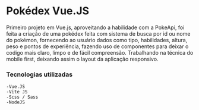 # Pokédex Vue.JS

Primeiro projeto em Vue.js, aproveitando a habilidade com a PokeApi, foi feita a criação de uma pokédex feita com sistema de busca por id ou nome do pokémon, fornecendo ao usuário dados como tipo, habilidades, altura, peso e pontos de experiência, fazendo uso de componentes para deixar o codigo mais claro, limpo e de fácil compreensão.
Trabalhando na técnica do mobile first, deixando assim o layout da aplicação responsivo.

### Tecnologias utilizadas 

```
-Vue.JS
-Vite JS
-Scss / Sass
-NodeJS
```




